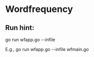 # Wordfrequency

## Run hint:
go run wfapp.go --infile <someFile>

E.g.,
go run wfapp.go --infile wfmain.go
